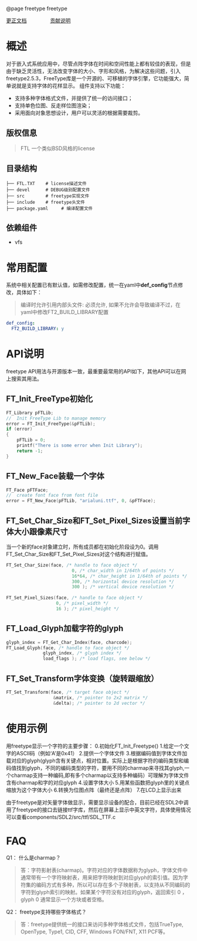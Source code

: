 @page freetype freetype

[更正文档](https://gitee.com/alios-things/freetype/edit/master/README.md) &emsp;&emsp;&emsp;&emsp; [贡献说明](https://g.alicdn.com/alios-things-3.3/doc/contribute_doc.html)

# 概述
对于嵌入式系统应用中，尽管点阵字体在时间和空间性能上都有较佳的表现，但是由于缺乏灵活性，无法改变字体的大小、字形和风格，为解决这些问题，引入freetype2.5.3，FreeType库是一个开源的、可移植的字体引擎，它功能强大，简单说就是支持字体的花样显示。
组件支持以下功能：
- 支持多种字体格式文件，并提供了统一的访问接口；
- 支持单色位图、反走样位图渲染；
- 采用面向对象思想设计，用户可以灵活的根据需要裁剪。

## 版权信息
> FTL 一个类似BSD风格的license

## 目录结构
```tree
├── FTL.TXT    # license描述文件
├── devel      # DEBUG级别配置文件
├── src        # freetype实现文件
├── include    # freetype头文件
├── package.yaml     # 编译配置文件
```

## 依赖组件
* vfs

# 常用配置
系统中相关配置已有默认值，如需修改配置，统一在yaml中**def_config**节点修改，具体如下：
> 编译时允许引用内部头文件: 必须允许, 如果不允许会导致编译不过，在yaml中修改FT2_BUILD_LIBRARY配置
```yaml
def_config:
  FT2_BUILD_LIBRARY: y
```

# API说明
freetype API用法与开源版本一致，最重要最常用的API如下，其他API可以在网上搜索其用法。
## FT_Init_FreeType初始化
```C
FT_Library pFTLib;
//  Init FreeType Lib to manage memory
error = FT_Init_FreeType(&pFTLib);
if (error)
{
    pFTLib = 0;
    printf("There is some error when Init Library");
    return -1;
}
```

## FT_New_Face装载一个字体
```C
FT_Face pFTFace;
//  create font face from font file
error = FT_New_Face(pFTLib, "arialuni.ttf", 0, &pFTFace);
```

## FT_Set_Char_Size和FT_Set_Pixel_Sizes设置当前字体大小跟像素尺寸
当一个新的face对象建立时，所有成员都在初始化阶段设为0。调用FT_Set_Char_Size和FT_Set_Pixel_Sizes对这个结构进行赋值。
```C
FT_Set_Char_Size(face, /* handle to face object */ 
                         0, /* char_width in 1/64th of points */
                         16*64, /* char_height in 1/64th of points */
                         300, /* horizontal device resolution */
                         300 ); /* vertical device resolution */
 
FT_Set_Pixel_Sizes(face, /* handle to face object */
                   0, /* pixel_width */
                   16 ); /* pixel_height */
```

## FT_Load_Glyph加载字符的glyph
```C
glyph_index = FT_Get_Char_Index(face, charcode);
FT_Load_Glyph(face, /* handle to face object */
              glyph_index, /* glyph index */
              load_flags ); /* load flags, see below */
```

## FT_Set_Transform字体变换（旋转跟缩放）
```C
FT_Set_Transform(face, /* target face object */
                  &matrix, /* pointer to 2x2 matrix */
                  &delta); /* pointer to 2d vector */
```

# 使用示例
用freetype显示一个字符的主要步骤：
0.初始化FT_Init_Freetype()
1.给定一个文字的ASCII码（例如‘A’是0x41）
2.提供一个字体文件
3.根据编码值到字体文件加载对应的glyph(glyph含有关键点，相对位置。实际上是根据字符的编码类型和编码值找到glyph，不同的编码类型的字符，要用不同的charmap来寻找其glyph,一个charmap支持一种编码,即有多个charmap以支持多种编码）可理解为字体文件含有charmap和字的对应glyph
4.设置字体大小
5.用某些函数把glyph里的关键点缩放为这个字体大小
6.转换为位图点阵（最终还是点阵）
7.在LCD上显示出来

由于freetype是对矢量字体做显示，需要显示设备的配合，目前已经在SDL2中调用了freetype的接口去链接ttf字库，然后在屏幕上显示中英文字符，具体使用情况可以查看components/SDL2/src/ttf/SDL_TTF.c


# FAQ
Q1： 什么是charmap？
> 答：字符影射表(charmap)。字符对应的字体数据称为glyph，字体文件中通常带有一个字符映射表，用来把字符映射到对应glyph的索引值。因为字符集的编码方式有多种，所以可以存在多个子映射表，以支持从不同编码的字符到glyph索引的映射。如果某个字符没有对应的glyph，返回索引 0 ，glyph 0 通常显示一个方块或者空格。

Q2： freetype支持哪些字体格式？
> 答：freetype提供统一的接口来访问多种字体格式文件，包括TrueType, OpenType, Type1, CID, CFF, Windows FON/FNT, X11 PCF等。
